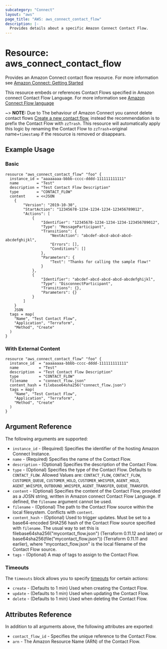 ```yaml
---
subcategory: "Connect"
layout: "aws"
page_title: "AWS: aws_connect_contact_flow"
description: |-
  Provides details about a specific Amazon Connect Contact Flow.
---
```


# Resource: aws_connect_contact_flow

Provides an Amazon Connect contact flow resource. For more information see
[Amazon Connect: Getting Started](https://docs.aws.amazon.com/connect/latest/adminguide/amazon-connect-get-started.html)

This resource embeds or references Contact Flows specified in Amazon connect Contact Flow Language. For more information see
[Amazon Connect Flow language](https://docs.aws.amazon.com/connect/latest/adminguide/flow-language.html)

~> **NOTE:** Due to The behaviour of Amazon Connect you cannot delete contact flows [Create a new contact flow](https://docs.aws.amazon.com/connect/latest/adminguide/create-contact-flow.html), instead the recommendation is to prefix the Contact Flow with `zzTrash`. This resource will automatically apply this logic by renaming the Contact Flow to `zzTrash`+original name+`timestamp` if the resource is removed or disappears.

## Example Usage

### Basic

```hcl
resource "aws_connect_contact_flow" "foo" {
  instance_id = "aaaaaaaa-bbbb-cccc-dddd-111111111111"
  name        = "Test"
  description = "Test Contact Flow Description"
  type        = "CONTACT_FLOW"
  content     = <<JSON
	{
		"Version": "2019-10-30",
		"StartAction": "12345678-1234-1234-1234-123456789012",
		"Actions": [
			{
				"Identifier": "12345678-1234-1234-1234-123456789012",
				"Type": "MessageParticipant",
				"Transitions": {
					"NextAction": "abcdef-abcd-abcd-abcd-abcdefghijkl",
					"Errors": [],
					"Conditions": []
				},
				"Parameters": {
					"Text": "Thanks for calling the sample flow!"
				}
			},
			{
				"Identifier": "abcdef-abcd-abcd-abcd-abcdefghijkl",
				"Type": "DisconnectParticipant",
				"Transitions": {},
				"Parameters": {}
			}
		]
	}
	JSON
  tags = map(
    "Name", "Test Contact Flow",
    "Application", "Terraform",
    "Method", "Create"
  )
}
```

### With External Content

```hcl
resource "aws_connect_contact_flow" "foo" {
  instance_id  = "aaaaaaaa-bbbb-cccc-dddd-111111111111"
  name         = "Test"
  description  = "Test Contact Flow Description"
  type         = "CONTACT_FLOW"
  filename     = "connect_flow.json"
  content_hash = filebase64sha256("connect_flow.json")
  tags = map(
    "Name", "Test Contact Flow",
    "Application", "Terraform",
    "Method", "Create"
  )
}
```

## Argument Reference


The following arguments are supported:

* `instance_id` - (Required) Specifies the identifier of the hosting Amazon Connect Instance.
* `name` - (Required) Specifies the name of the Contact Flow.
* `description` - (Optional) Specifies the description of the Contact Flow.
* `type` - (Optional) Specifies the type of the Contact Flow. Defaults to `CONTACT_FLOW`. Allowed Values are: `CONTACT_FLOW`, `CONTACT_FLOW`, `CUSTOMER_QUEUE`, `CUSTOMER_HOLD`, `CUSTOMER_WHISPER`, `AGENT_HOLD`, `AGENT_WHISPER`, `OUTBOUND_WHISPER`, `AGENT_TRANSFER`, `QUEUE_TRANSFER`.
* `content` - (Optional) Specifies the content of the Contact Flow, provided as a JOSN string, written in Amazon connect Contact Flow Language. If defined, the `filename` argument cannot be used.
* `filename` - (Optional) The path to the Contact Flow source within the local filesystem. Conflicts with `content`.
* `content_hash` - (Optional) Used to trigger updates. Must be set to a base64-encoded SHA256 hash of the Contact Flow source specified with `filename`. The usual way to set this is filebase64sha256("mycontact_flow.json") (Terraform 0.11.12 and later) or base64sha256(file("mycontact_flow.json")) (Terraform 0.11.11 and earlier), where "mycontact_flow.json" is the local filename of the Contact Flow source.
* `tags` - (Optional) A map of tags to assign to the Contact Flow.

### Timeouts

The `timeouts` block allows you to specify [timeouts](https://www.terraform.io/docs/configuration/resources.html#timeouts) for certain actions:

* `create` - (Defaults to 1 min) Used when creating the Contact Flow.
* `update` - (Defaults to 1 min) Used when updating the Contact Flow.
* `delete` - (Defaults to 1 min) Used when deleting the Contact Flow.

## Attributes Reference

In addition to all arguments above, the following attributes are exported:

* `contact_flow_id` - Specifies the unique reference to the Contact Flow.
* `arn` - The Amazon Resource Name (ARN) of the Contact Flow.
